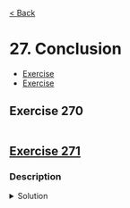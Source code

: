 [< Back](README.md)

# 27. Conclusion

* [Exercise ](#exercise-270)
* [Exercise ](#exercise-271)

## Exercise 270

```cpp

```

## [Exercise 271][1]
### Description

<details>
   <summary>Solution</summary>

```cpp

```
</details>

[1]: 27_exercises.cpp
